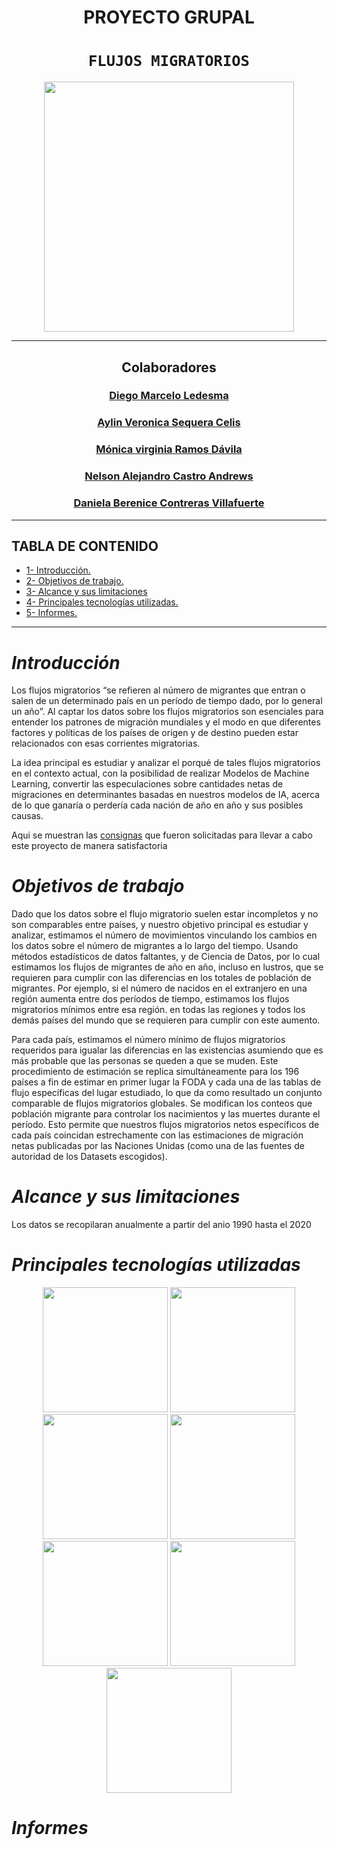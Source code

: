 <h1 align='center'>
 <b>PROYECTO GRUPAL</b>
</h1>
 
# <h1 align="center">**`FLUJOS MIGRATORIOS`**</h1>

<p align='center'>
<img src = 'https://www.bbva.com/wp-content/uploads/2016/12/ANUARIO-MIGRACI%C3%93N-1.jpg' height = 400>
<p>

<hr>
<h2 align="center">Colaboradores</h2>

<h3 align="center"><a href=https://github.com/Diemale>Diego Marcelo Ledesma</a></h3>
 <h3 align="center"><a href="https://github.com/Aylinv94">Aylin Veronica Sequera Celis</a></h3>
<h3 align="center"><a href=https://github.com/MonicaV84 >Mónica virginia Ramos Dávila</a></h3>
<h3 align="center"><a href=https://github.com/Armegas)>Nelson Alejandro Castro Andrews</a></h3>
<h3 align="center"><a href=https://github.com/DanielaCoVi>Daniela Berenice Contreras Villafuerte</a></h3>
<hr>

## **TABLA DE CONTENIDO**  
+ [1- Introducción.](#introducción) 
+ [2- Objetivos de trabajo.](#objetivos-de-trabajo)
+ [3- Alcance y sus limitaciones](#alcance-y-sus-limitaciones)
+ [4- Principales tecnologías utilizadas.](#principales-tecnologías-utilizadas)
+ [5- Informes.](#informes)

<hr>

# *Introducción*
Los flujos migratorios “se refieren al número de migrantes que entran o salen de un determinado país en un período de tiempo dado, por lo general un año”. Al captar los datos sobre los flujos migratorios son esenciales para entender los patrones de migración mundiales y el modo en que diferentes factores y políticas de los países de origen y de destino pueden estar relacionados con esas corrientes migratorias.

La idea principal es estudiar y analizar el porqué de tales flujos migratorios en el contexto actual, con la posibilidad de realizar Modelos de Machine Learning,  convertir las especulaciones sobre cantidades netas de migraciones en determinantes basadas en nuestros modelos de IA, acerca de lo que ganaría o perdería cada nación de año en año y sus posibles causas. 

Aqui se muestran las <a href="https://github.com/aylinv94/Flujos_Migratorios/blob/main/Consignas.md">consignas</a> </strong> que fueron solicitadas para llevar a cabo este proyecto de manera satisfactoria

# *Objetivos de trabajo* 

Dado que los datos sobre el flujo migratorio suelen estar incompletos y no son comparables entre países, y nuestro objetivo principal es estudiar y analizar, estimamos el número de movimientos vinculando los cambios en los datos sobre el número de migrantes a lo largo del tiempo. Usando métodos estadísticos de datos faltantes, y de Ciencia de Datos, por lo cual estimamos los flujos de migrantes de año en año, incluso en lustros, que se requieren para cumplir con las diferencias en los totales de población de migrantes. Por ejemplo, si el número de nacidos en el extranjero en una región aumenta entre dos períodos de tiempo, estimamos los flujos migratorios mínimos entre esa región. en todas las regiones y todos los demás países del mundo que se requieren para cumplir con este aumento.

Para cada país, estimamos el número mínimo de flujos migratorios requeridos para igualar las diferencias en las existencias asumiendo que es más probable que las personas se queden a que se muden. Este procedimiento de estimación se replica simultáneamente para los 196 países a fin de estimar en primer lugar la FODA y cada una de las tablas de flujo específicas del lugar estudiado, lo que da como resultado un conjunto comparable de flujos migratorios globales. Se modifican los conteos que población migrante para controlar los nacimientos y las muertes durante el período. Esto permite que nuestros flujos migratorios netos específicos de cada país coincidan estrechamente con las estimaciones de migración netas publicadas por las Naciones Unidas (como una de las fuentes de autoridad de los Datasets escogidos).
# *Alcance y sus limitaciones* 
Los datos se recopilaran anualmente a partir del anio 1990 hasta el 2020

# *Principales tecnologías utilizadas*  
<p align='center'>
<img src = 'https://th.bing.com/th/id/OIP.DYNJuYOGc_lgPwwBc3z0iQAAAA?pid=ImgDet&rs=1' height = 200>
<img src = 'https://academia.crandi.com/wp-content/uploads/2021/06/canstockphoto13085820.jpg' height = 200>
<img src = 'https://www.kindpng.com/picc/m/159-1595848_python-logo-png-transparent-background-python-logo-png.png' height = 200>
<img src = 'https://th.bing.com/th/id/OIP.eTCbdR_AFzbqHMPXhrJWUQAAAA?pid=ImgDet&rs=1' height = 200>
 <img src = 'https://th.bing.com/th/id/OIP.LhP_9Mg7jSkMxu3BpWTVbwHaEH?w=283&h=180&c=7&r=0&o=5&pid=1.7' height = 200>
<img src = 'https://arteoconseil.fr/wp-content/uploads/2018/02/Trello-logo-.png' height = 200>
<img src = 'https://th.bing.com/th/id/R.c15998200967904850a611156c4d4d57?rik=MBqtw9X%2f5gfxMA&pid=ImgRaw&r=0' height = 200>
<p>

# *Informes*
